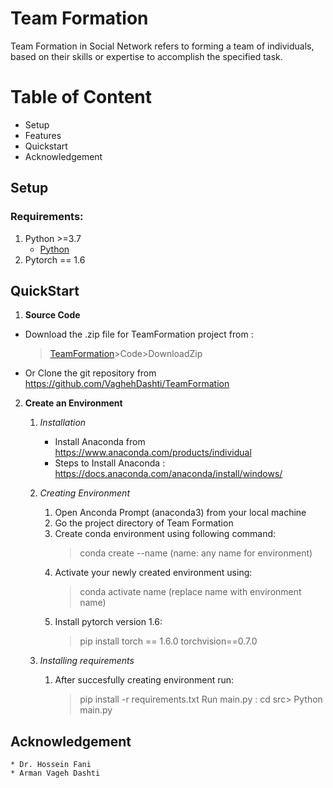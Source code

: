 # Team Formation 
Team Formation in Social Network refers to forming a team of individuals, based on their skills or expertise to accomplish the specified task.

# Table of Content
* Setup
* Features
* Quickstart
* Acknowledgement

## Setup

### Requirements:
1. Python >=3.7 
    * [Python](https://www.python.org/downloads/)
2. Pytorch == 1.6
    
## QuickStart

1. **Source Code**
  * Download the .zip file for TeamFormation project from :
    > [TeamFormation](https://github.com/VaghehDashti/TeamFormation)>Code>DownloadZip
  * Or Clone the git repository from https://github.com/VaghehDashti/TeamFormation

2. **Create an Environment**
    1. *Installation*
        * Install Anaconda from https://www.anaconda.com/products/individual
        * Steps to Install Anaconda :  https://docs.anaconda.com/anaconda/install/windows/

    2. *Creating Environment*
        1. Open Anconda Prompt (anaconda3) from your local machine
        2. Go the project directory of Team Formation
        3. Create conda environment using following command:
            > conda create --name (name: any name for environment)
        4. Activate your newly created environment using:
            > conda activate name (replace name with environment name)
        5. Install pytorch version 1.6:
            > pip install torch == 1.6.0 torchvision==0.7.0
    3. *Installing requirements*
        1. After succesfully creating environment run:
            > pip install -r requirements.txt
            > Run main.py : cd src> Python main.py

## Acknowledgement
    * Dr. Hossein Fani
    * Arman Vageh Dashti
